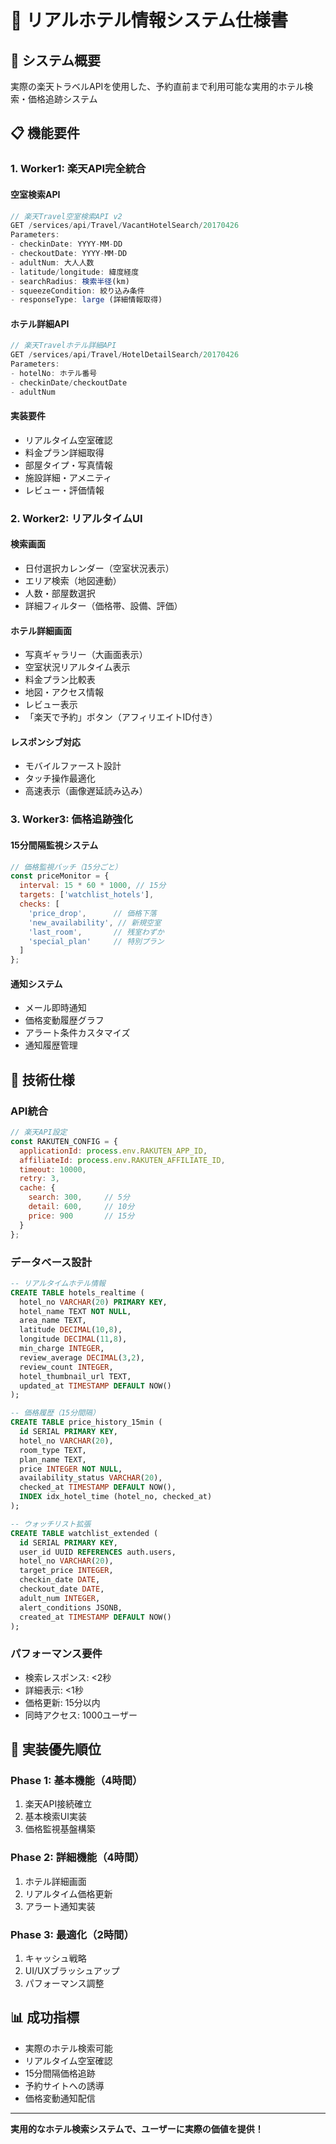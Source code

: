 # 🏨 リアルホテル情報システム仕様書

## 🎯 システム概要
実際の楽天トラベルAPIを使用した、予約直前まで利用可能な実用的ホテル検索・価格追跡システム

## 📋 機能要件

### 1. Worker1: 楽天API完全統合
#### 空室検索API
```javascript
// 楽天Travel空室検索API v2
GET /services/api/Travel/VacantHotelSearch/20170426
Parameters:
- checkinDate: YYYY-MM-DD
- checkoutDate: YYYY-MM-DD
- adultNum: 大人人数
- latitude/longitude: 緯度経度
- searchRadius: 検索半径(km)
- squeezeCondition: 絞り込み条件
- responseType: large (詳細情報取得)
```

#### ホテル詳細API
```javascript
// 楽天Travelホテル詳細API
GET /services/api/Travel/HotelDetailSearch/20170426
Parameters:
- hotelNo: ホテル番号
- checkinDate/checkoutDate
- adultNum
```

#### 実装要件
- リアルタイム空室確認
- 料金プラン詳細取得
- 部屋タイプ・写真情報
- 施設詳細・アメニティ
- レビュー・評価情報

### 2. Worker2: リアルタイムUI
#### 検索画面
- 日付選択カレンダー（空室状況表示）
- エリア検索（地図連動）
- 人数・部屋数選択
- 詳細フィルター（価格帯、設備、評価）

#### ホテル詳細画面
- 写真ギャラリー（大画面表示）
- 空室状況リアルタイム表示
- 料金プラン比較表
- 地図・アクセス情報
- レビュー表示
- 「楽天で予約」ボタン（アフィリエイトID付き）

#### レスポンシブ対応
- モバイルファースト設計
- タッチ操作最適化
- 高速表示（画像遅延読み込み）

### 3. Worker3: 価格追跡強化
#### 15分間隔監視システム
```javascript
// 価格監視バッチ（15分ごと）
const priceMonitor = {
  interval: 15 * 60 * 1000, // 15分
  targets: ['watchlist_hotels'],
  checks: [
    'price_drop',      // 価格下落
    'new_availability', // 新規空室
    'last_room',       // 残室わずか
    'special_plan'     // 特別プラン
  ]
};
```

#### 通知システム
- メール即時通知
- 価格変動履歴グラフ
- アラート条件カスタマイズ
- 通知履歴管理

## 🔧 技術仕様

### API統合
```javascript
// 楽天API設定
const RAKUTEN_CONFIG = {
  applicationId: process.env.RAKUTEN_APP_ID,
  affiliateId: process.env.RAKUTEN_AFFILIATE_ID,
  timeout: 10000,
  retry: 3,
  cache: {
    search: 300,     // 5分
    detail: 600,     // 10分
    price: 900       // 15分
  }
};
```

### データベース設計
```sql
-- リアルタイムホテル情報
CREATE TABLE hotels_realtime (
  hotel_no VARCHAR(20) PRIMARY KEY,
  hotel_name TEXT NOT NULL,
  area_name TEXT,
  latitude DECIMAL(10,8),
  longitude DECIMAL(11,8),
  min_charge INTEGER,
  review_average DECIMAL(3,2),
  review_count INTEGER,
  hotel_thumbnail_url TEXT,
  updated_at TIMESTAMP DEFAULT NOW()
);

-- 価格履歴（15分間隔）
CREATE TABLE price_history_15min (
  id SERIAL PRIMARY KEY,
  hotel_no VARCHAR(20),
  room_type TEXT,
  plan_name TEXT,
  price INTEGER NOT NULL,
  availability_status VARCHAR(20),
  checked_at TIMESTAMP DEFAULT NOW(),
  INDEX idx_hotel_time (hotel_no, checked_at)
);

-- ウォッチリスト拡張
CREATE TABLE watchlist_extended (
  id SERIAL PRIMARY KEY,
  user_id UUID REFERENCES auth.users,
  hotel_no VARCHAR(20),
  target_price INTEGER,
  checkin_date DATE,
  checkout_date DATE,
  adult_num INTEGER,
  alert_conditions JSONB,
  created_at TIMESTAMP DEFAULT NOW()
);
```

### パフォーマンス要件
- 検索レスポンス: <2秒
- 詳細表示: <1秒
- 価格更新: 15分以内
- 同時アクセス: 1000ユーザー

## 🚀 実装優先順位

### Phase 1: 基本機能（4時間）
1. 楽天API接続確立
2. 基本検索UI実装
3. 価格監視基盤構築

### Phase 2: 詳細機能（4時間）
1. ホテル詳細画面
2. リアルタイム価格更新
3. アラート通知実装

### Phase 3: 最適化（2時間）
1. キャッシュ戦略
2. UI/UXブラッシュアップ
3. パフォーマンス調整

## 📊 成功指標
- 実際のホテル検索可能
- リアルタイム空室確認
- 15分間隔価格追跡
- 予約サイトへの誘導
- 価格変動通知配信

---
**実用的なホテル検索システムで、ユーザーに実際の価値を提供！**